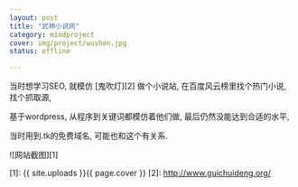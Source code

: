 ```yaml
---
layout: post 
title: "武神小说网"
category: mindproject
cover: img/project/wushen.jpg
status: offline

---
```



当时想学习SEO, 就模仿 [鬼吹灯][2] 做个小说站, 在百度风云榜里找个热门小说, 找个抓取源,

基于wordpress, 从程序到关键词都模仿着他们做, 最后仍然没能达到合适的水平,

当时用到.tk的免费域名, 可能也和这个有关系. 


![网站截图][1]


  [1]: {{ site.uploads }}{{ page.cover }}
  [2]: http://www.guichuideng.org/
